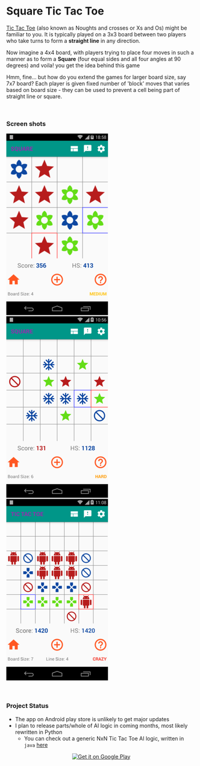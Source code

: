 # Square Tic Tac Toe

[Tic Tac Toe](https://en.wikipedia.org/wiki/Tic-tac-toe) (also known as Noughts and crosses or Xs and Os) might be familiar to you. It is typically played on a 3x3 board between two players who take turns to form a **straight line** in any direction.

Now imagine a 4x4 board, with players trying to place four moves in such a manner as to form a **Square** (four equal sides and all four angles at 90 degrees) and voila! you get the idea behind this game

Hmm, fine... but how do you extend the games for larger board size, say 7x7 board? Each player is given fixed number of 'block' moves that varies based on board size - they can be used to prevent a cell being part of straight line or square.

<br>

### Screen shots

![Square - 4x4 Board](./play_store/SquareBoard4Medium.png) ![Square - 6x6 Board](./play_store/SquareBoard6Hard.png) ![Tic Tac Toe - 7x7 Board](./play_store/TicTacToeBoard7Line4Crazy.png)

<br>

### Project Status

* The app on Android play store is unlikely to get major updates
* I plan to release parts/whole of AI logic in coming months, most likely rewritten in Python
  * You can check out a generic NxN Tic Tac Toe AI logic, written in `java` [here](./genericTicTacToe)

<p style="text-align:center;"><a href="https://play.google.com/store/apps/details?id=me.squaretictactoe.squaretictactoe" target="_blank"><img alt="Get it on Google Play" src="https://developer.android.com/images/brand/en_generic_rgb_wo_60.png" /></a></p>
